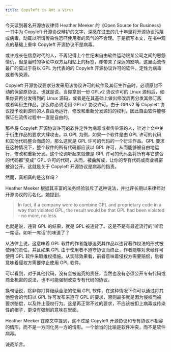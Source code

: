 ```yaml
---
title: Copyleft is Not a Virus
---
```


今天读到著名开源协议律师 Heather Meeker 的《Open Source for Business》一书中为 Copyleft 开源协议辩护的文字，深感在过去的几十年里将开源协议污蔑成病毒，动辄以所谓传染性恐吓使用者的风气的不合理。于是撰写本文，在书中观点的基础上重申 Copyleft 开源协议不是病毒。

或许成长在信息时代的人，不再记得上个世纪末自由软件运动跟某公司之间的恩怨情仇，但是当时的争论中双方互相贴上的标签，却带来了深远的影响。这里面流传最广的莫过于将以 GPL 为代表的的 Copyleft 开源协议许可的软件，定性为病毒或者传染源。

Copyleft 开源协议要求分发采用该协议许可的软件及其衍生作品时，必须原封不动的保留原协议。也就是说，当你拿到一份 GPLv2 协议许可的 Linux 源码后，如果你要再分发得到的 Linux 源码，或者是在其基础上做出修改后再分发其修订版或者叫衍生作品，那么你必须沿用 GPLv2 协议许可。由于 GPLv2 等 Copyleft 协议授予收到源码的人自由地运行，修改和重新分发源码的权利，因此自由软件能够保证在流传过程中一直是自由的。

那些将 Copyleft 开源协议许可的软件定性为病毒或者传染源的人，针对上文中关于衍生作品的要求大肆攻击。以 GPL 为例，如果一个软件是由 GPL 许可的代码和其他代码整合而成的，那么这就是 GPL 许可的代码的一个衍生作品。GPL 要求在这种情况下，整个软件的所有代码都应该以 GPL 许可，从而能够被自由地运行，修改和重新分发。这个论调听起来就像是 GPL 许可的代码会将所有与它整合的代码都“变成” GPL 许可的代码，从而，被曲解成，让你的专有代码或商业机密被迫公开。这就是关于 Copyleft 开源协议是病毒的指责。

然而，真相真的是这样吗？

Heather Meeker 根据其丰富的法务经验驳斥了这种说法，并批评长期以来律师对开源协议的污名化。她提到，

> In fact, if a company were to combine GPL and proprietary code in a way that violated GPL, the result would be that GPL had been violated - no more, no less.

也就是说，违背 GPL 的结果，就是 GPL 被违背了。这是不是有最近流行的“听君一席话，如听一席话”的味道了？

从法律上说，这意味着 GPL 软件的作者能够追究其作品以违背著作权法的形式被使用的责任，并且如果 GPL 由于使用者不遵守协议而终止，作者能够对未经许可使用 GPL 软件采取维权措施。从实际效果看，前者意味着侵权方需要赔偿，后者意味着侵权方需要停止使用 GPL 软件。

可以看到，对于其他代码，没有会被追究的责任，当然也没有必须公开专有代码或商业机密的说法，也不可能强制改变专有代码的协议。

换句话说，除非你打算继续合法的使用 GPL 软件，在这种情况下你可以通过将其他整合的代码以 GPL 许可发布来遵守 GPL 的要求，否则最多就是因为侵权而被要求赔偿，以及终止侵权行为。这是再正常不过的要求，不应该被扣上病毒或传染性的帽子，更没有强制的意味在里面。

Heather Meeker 在原文中提到，这不过是 Copyleft 开源协议和专有协议不相容的情形，而不是一方同化另一方的情形。一个恰当的比喻是软件冲突，而不是软件病毒。

诚哉斯言。
